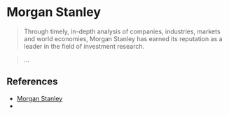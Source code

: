 # Morgan Stanley

> Through timely, in-depth analysis of companies, industries, markets and world economies, Morgan Stanley has earned its reputation as a leader in the field of investment research.

> ...

## References

- [Morgan Stanley](https://www.morganstanley.com/what-we-do/research)
-